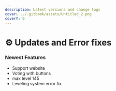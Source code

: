 ```yaml
---
description: Latest versions and change logs
cover: ../.gitbook/assets/Untitled_2.png
coverY: 0
---
```


# ⚙ Updates and Error fixes

### Newest Features

* Support website
* Voting with buttons
* max level 145
* Leveling system error fix

